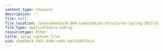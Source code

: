 ```yaml
---
content_type: resource
description: ''
file: null
file_location: /coursemedia/6-004-computation-structures-spring-2017/cbbd19c3f82c649ce84c6a7a19d77e1a_sd-ZVAw8qB0.srt
file_type: application/x-subrip
resourcetype: Other
title: 3play caption file
uid: cbbd19c3-f82c-649c-e84c-6a7a19d77e1a
---
```

